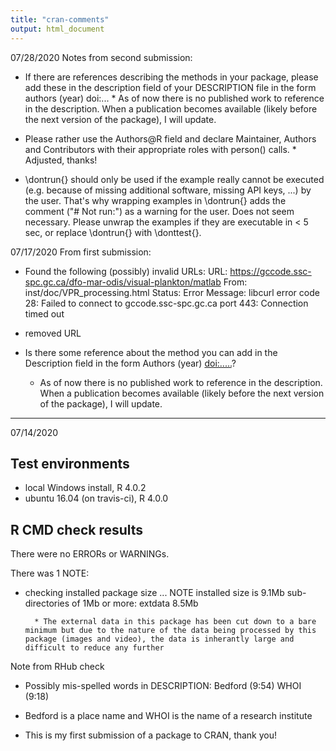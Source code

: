 ```yaml
---
title: "cran-comments"
output: html_document
---
```

07/28/2020
Notes from second submission:

* If there are references describing the methods in your package, please
add these in the description field of your DESCRIPTION file in the form
authors (year) doi:...
        *  As of now there is no published work to reference in the description. When a publication becomes available (likely before the next version of the package), I will update. 

* Please rather use the Authors@R field and declare Maintainer, Authors
and Contributors with their appropriate roles with person() calls.
        * Adjusted, thanks!
        

* \dontrun{} should only be used if the example really cannot be executed
(e.g. because of missing additional software, missing API keys, ...) by
the user. That's why wrapping examples in \dontrun{} adds the comment
("# Not run:") as a warning for the user.
Does not seem necessary.
Please unwrap the examples if they are executable in < 5 sec, or replace
\dontrun{} with \donttest{}.





07/17/2020
From first submission:

*   Found the following (possibly) invalid URLs:
     URL: https://gccode.ssc-spc.gc.ca/dfo-mar-odis/visual-plankton/matlab
       From: inst/doc/VPR_processing.html
       Status: Error
       Message: libcurl error code 28:
                Failed to connect to gccode.ssc-spc.gc.ca port 443: Connection
timed out

  * removed URL
  
* Is there some reference about the method you can add in the Description
field in the form Authors (year) <doi:.....>?

  * As of now there is no published work to reference in the description. When a publication becomes available (likely before the next version of the package), I will update. 
  
---
07/14/2020
## Test environments
* local Windows install, R 4.0.2
* ubuntu 16.04 (on travis-ci), R 4.0.0


## R CMD check results
There were no ERRORs or WARNINGs. 

There was 1 NOTE:
* checking installed package size ... NOTE
    installed size is  9.1Mb
    sub-directories of 1Mb or more:
      extdata   8.5Mb
      
      
        * The external data in this package has been cut down to a bare minimum but due to the nature of the data being processed by this package (images and video), the data is inherantly large and difficult to reduce any further
        
        
Note from RHub check
  * Possibly mis-spelled words in DESCRIPTION:
  Bedford (9:54)
  WHOI (9:18)
  * Bedford is a place name and WHOI is the name of a research institute
  
  * This is my first submission of a package to CRAN, thank you!
